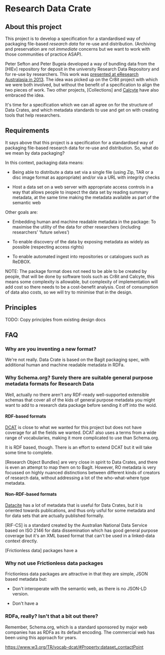 # Research Data Crate


## About this project

This project is to develop a specification for a standardised way of
packaging file-based *research data* for re-use and distribution. (Archiving and
preservation are not *immediate* concerns but we want to work with those
communities of practice ASAP).

Peter Sefton and Peter Bugeia developed a way of bundling data from the [HIEv]
repository for deposit in the university Research Data Repository and for re-use
by researchers. This work was [presented at eResearch Australasia in
2013](http://ptsefton.com/2013/11/01/1944.htm). The idea was picked up on the
Cr8it project with which we were both involved, but without the benefit of a
specification to align the two pieces of work. Two other projects, [Collections]
and [Calcyte] have also embraced the idea.

It's time for a specification which we can all agree on for the structure of
Data Crates, and which metadata standards to use and get on with creating tools
that help researchers.


## Requirements

It says above that this project is a specification for a standardised way of
packaging file-based research data for re-use and distribution. So, what do we
mean by data packaging?

In this context, packaging data means:

*  Being able to distribute a data set via a single file (using Zip, TAR or a
   disc image format as appropriate) and/or via a URL with integrity checks

* Host a data set on a web server with appropriate access controls in a way that
  allows people to inspect the data set by reading summary metadata, at the same
  time making the metadata available as part of the semantic web
 

Other goals are:

-  Embedding human and machine readable metadata in the package: To maximise the
utility of the data for other researchers (including researchers’ ‘future
selves’)

*  To enable discovery of the data by exposing metadata as widely as possible
(respecting access rights)

*  To enable automated ingest into repositories or catalogues such as ReDBOX.

NOTE: The package format does not need to be able to be created by people, that
will be done by software tools such as Cr8it and Calcyte, this means some
complexity is allowable, but complexity of implementation will add cost so there
needs to be a cost-benefit analysis. Cost of consumption of data also costs, so
we will try to minimise that in the design.

## Principles

TODO: Copy principles from existing design docs

## FAQ

### Why are you inventing a new format?

We're not really. Data Crate is based on the Bagit packaging spec, with
additional human and machine readable metadata in RDFa.

### Why Schema.org? Surely there are suitable general purpose metadata formats for Research Data

Well, actually no there aren't any RDF-ready well-supported extensible schemas
that cover all of the kids of general purpose metadata you might want to add to
a research data package before sending it off into the wold.

#### RDF-based formats

[DCAT] is close to what we wanted for this project but does not have coverage
for all the fields we wanted. DCAT also uses a terms from a wide range of
vocabularies, making it more complicated to use than Schema.org.

 It is RDF based, though. There is an effort to
extend DCAT but it will take some time to complete.

[Research Object Bundles] are very close in spirit to Data Crates, and there is
even an attempt to map them on to BagIt. However, RO metadata is very focussed
on highly nuanced distinctions between different kinds of creators of research
data, without addressing a lot of the who-what-where type metadata.

[VIVO]: TODO

#### Non-RDF-based formats

[Datacite] has a lot of metadata that is useful for Data Crates, but it is
oriented towards publications, and thus only usful for some metadata and for
data sets that are actually published formally.

[RIF-CS] is a standard created by the Australian National Data Service based on
ISO 2146 for data dissemination which has good general purpose coverage but it's
an XML based format that can't be used in a linked-data context directly.

[Frictionless data] packages have a 

### Why not use Frictionless data packages

Frictionless data packages are attractive in that they are simple, JSON based metadata but:
* Don't interoperate with the semantic web, as there is no JSON-LD version.

* Don't have a 

### RDFa, really? Isn't that a bit out there?

Remember, Schema.org, which is a standard sponsored by major web companies has
as RDFa as its default encoding. The commercial web has been using this approach
for years.

https://www.w3.org/TR/vocab-dcat/#Property:dataset_contactPoint


[DCAT]: https://www.w3.org/TR/vocab-dcat/
[BagIt]: https://tools.ietf.org/html/draft-kunze-bagit-14
[Datacite]: https://schema.datacite.org/
[Calcyte]: https://codeine.research.uts.edu.au/eresearch/calcyte/tree/038302bea5719f500be2836d975894c2e69e931a
